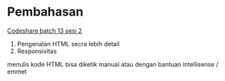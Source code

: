 # Pembahasan

[Codeshare batch 13 sesi 2](https://codeshare.io/batch13sesi2)

1. Pengenalan HTML secra lebih detail
2. Responsivitas

menulis kode HTML bisa diketik manual atau dengan bantuan intellisense / emmet
